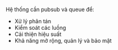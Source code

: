 
Hệ thống cần pubsub và queue để:
  + Xử lý phân tán
  + Kiểm soát các luồng
  + Cải thiện hiệu suất
  + Khả năng mở rộng, quản lý và bảo mật
